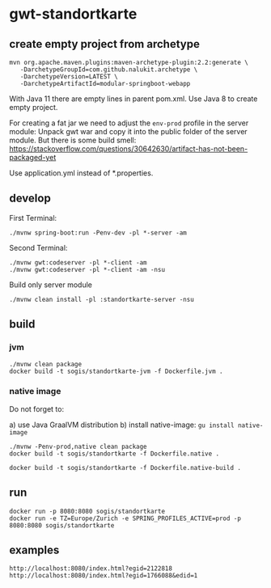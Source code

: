 # gwt-standortkarte

## create empty project from archetype
```
mvn org.apache.maven.plugins:maven-archetype-plugin:2.2:generate \
   -DarchetypeGroupId=com.github.nalukit.archetype \
   -DarchetypeVersion=LATEST \
   -DarchetypeArtifactId=modular-springboot-webapp
```
With Java 11 there are empty lines in parent pom.xml. Use Java 8 to create empty project.

For creating a fat jar we need to adjust the `env-prod` profile in the server module: Unpack gwt war and copy it into the public folder of the server module. But there is some build smell: https://stackoverflow.com/questions/30642630/artifact-has-not-been-packaged-yet

Use application.yml instead of *.properties.

## develop

First Terminal:
```
./mvnw spring-boot:run -Penv-dev -pl *-server -am
```

Second Terminal:
```
./mvnw gwt:codeserver -pl *-client -am
./mvnw gwt:codeserver -pl *-client -am -nsu
```

Build only server module
```
./mvnw clean install -pl :standortkarte-server -nsu
```

## build

### jvm
```
./mvnw clean package
docker build -t sogis/standortkarte-jvm -f Dockerfile.jvm .
```

### native image
Do not forget to:

a) use Java GraalVM distribution
b) install native-image: `gu install native-image`

```
./mvnw -Penv-prod,native clean package
docker build -t sogis/standortkarte -f Dockerfile.native .
```

```
docker build -t sogis/standortkarte -f Dockerfile.native-build .
```

## run
```
docker run -p 8080:8080 sogis/standortkarte
docker run -e TZ=Europe/Zurich -e SPRING_PROFILES_ACTIVE=prod -p 8080:8080 sogis/standortkarte

```

## examples

```
http://localhost:8080/index.html?egid=2122818
http://localhost:8080/index.html?egid=1766088&edid=1
```